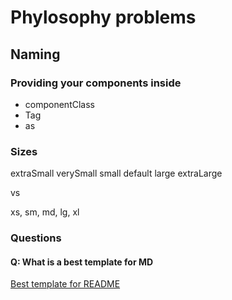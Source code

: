 # Phylosophy problems

## Naming

###  Providing your components inside

- componentClass
- Tag
- as

### Sizes

extraSmall
verySmall
small
default
large
extraLarge

vs

xs, sm, md, lg, xl



### Questions

#### Q: What is a best template for MD

[Best template for README](https://gist.github.com/PurpleBooth/109311bb0361f32d87a2)